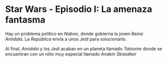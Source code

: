 # Star Wars - Episodio I: La amenaza fantasma

Hay un problema político en _Naboo_, donde gobierna la joven *Reina Amidala*. La _República_ envía a unos _Jedi_ para solucionarlo.


Al final, *Amidala* y los _Jedi_ acaban en un planeta llamado _Tatooine_ donde se encuentran con un niño muy especial llamado *Anakin Skiwalker*
